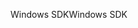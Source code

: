 <span data-ttu-id="f0007-101">Windows SDK</span><span class="sxs-lookup"><span data-stu-id="f0007-101">Windows SDK</span></span>